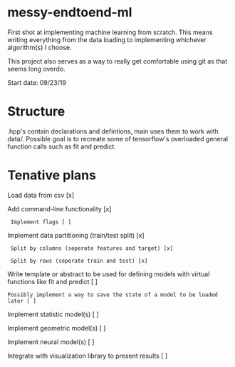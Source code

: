 # messy-endtoend-ml
First shot at implementing machine learning from scratch. This means writing everything from the data loading to implementing whichever algorithm(s) I choose. 

This project also serves as a way to really get comfortable using git as that seems long overdo.

Start date: 09/23/19
# Structure
.hpp's contain declarations and defintions, main uses them to work with data/. Possible goal is to recreate some of tensorflow's overloaded general function calls such as fit and predict.

# Tenative plans
Load data from csv [x]

Add command-line functionality [x]
  
     Implement flags [ ]

Implement data partitioning (train/test split) [x]

     Split by columns (seperate features and target) [x]
  
     Split by rows (seperate train and test) [x]
  
Write template or abstract to be used for defining models with virtual functions like fit and predict [ ]

    Possibly implement a way to save the state of a model to be loaded later [ ]

Implement statistic model(s) [ ]

Implement geometric model(s) [ ]

Implement neural model(s) [ ]

Integrate with visualization library to present results [ ]
